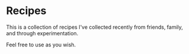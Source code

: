 # Recipes

This is a collection of recipes I've collected recently from friends, family, and through experimentation.

Feel free to use as you wish.
